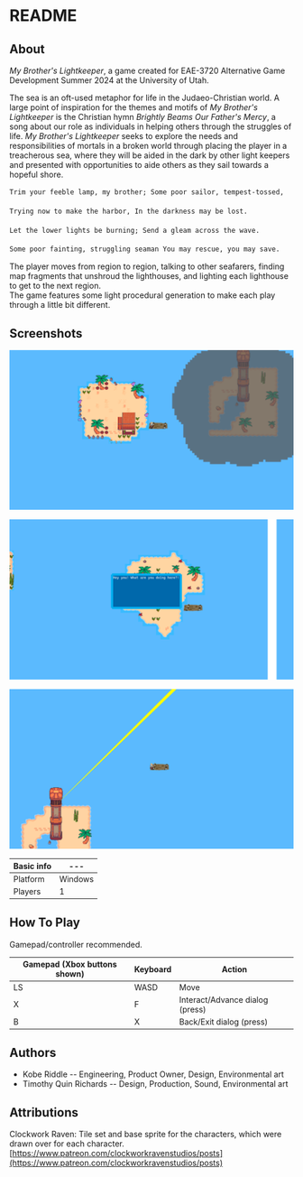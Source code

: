 # README

## About

*My Brother's Lightkeeper*, a game created for EAE-3720 Alternative Game Development Summer 2024 at the University of Utah.

The sea is an oft-used metaphor for life in the Judaeo-Christian world. A large point of inspiration for the themes and motifs of *My Brother's Lightkeeper* is the Christian hymn *Brightly Beams Our Father's Mercy*, a song about our role as individuals in helping others through the struggles of life. *My Brother's Lightkeeper* seeks to explore the needs and responsibilities of mortals in a broken world through placing the player in a treacherous sea, where they will be aided in the dark by other light keepers and presented with opportunities to aide others as they sail towards a hopeful shore.

```txt
Trim your feeble lamp, my brother; Some poor sailor, tempest-tossed,

Trying now to make the harbor, In the darkness may be lost.

Let the lower lights be burning; Send a gleam across the wave.

Some poor fainting, struggling seaman You may rescue, you may save.
```

The player moves from region to region, talking to other seafarers, finding map fragments that unshroud the lighthouses, and lighting each lighthouse to get to the next region.\
The game features some light procedural generation to make each play through a little bit different.

## Screenshots

![A screenshot featuring the player on an island, near a raft, near an island with a lighthouse that is shrouded in a cloud.](gameplay.png)

![A screenshot featuring dialog](dialog.png)

![A screenshot featuring a beam of light guiding the player to the next region.](lightBeam.png)

| Basic info | ---     |
| ---------- | ------- |
| Platform   | Windows |
| Players    | 1       |

## How To Play

Gamepad/controller recommended.

| Gamepad (Xbox buttons shown) | Keyboard | Action                          |
| ---------------------------- | -------- | ------------------------------- |
| LS                           | WASD     | Move                            |
| X                            | F        | Interact/Advance dialog (press) |
| B                            | X        | Back/Exit dialog (press)        |

## Authors

- Kobe Riddle -- Engineering, Product Owner, Design, Environmental art
- Timothy Quin Richards -- Design, Production, Sound, Environmental art

## Attributions

Clockwork Raven: Tile set and base sprite for the characters, which were drawn over for each character.\
[https://www.patreon.com/clockworkravenstudios/posts](https://www.patreon.com/clockworkravenstudios/posts)
